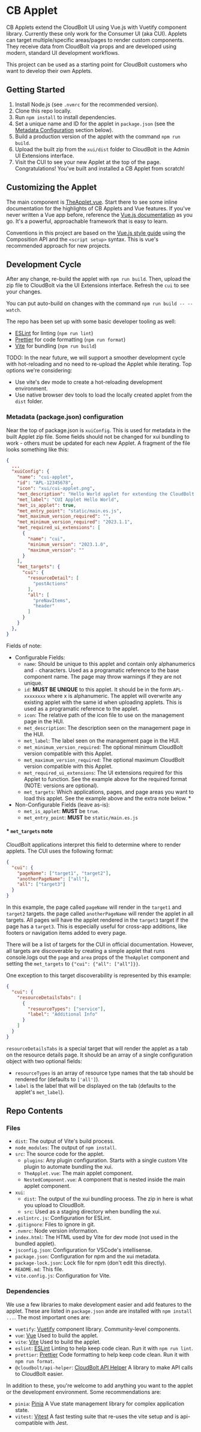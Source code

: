 # CB Applet

CB Applets extend the CloudBolt UI using Vue.js with Vuetify component library. Currently these only work for the Consumer UI (aka CUI). Applets can target multiple/specific areas/pages to render custom components. They receive data from CloudBolt via props and are developed using modern, standard UI development workflows.

This project can be used as a starting point for CloudBolt customers who want to develop their own Applets.

## Getting Started

1. Install Node.js (see `.nvmrc` for the recommended version).
1. Clone this repo locally.
1. Run `npm install` to install dependencies.
1. Set a unique name and ID for the applet in `package.json` (see the [Metadata Configuration](#metadata-packagejson-configuration) section below).
1. Build a production version of the applet with the command `npm run build`.
1. Upload the built zip from the `xui/dist` folder to CloudBolt in the Admin UI Extensions interface.
1. Visit the CUI to see your new Applet at the top of the page. Congratulations! You've built and installed a CB Applet from scratch!

## Customizing the Applet

The main component is [TheApplet.vue](./src/TheApplet.vue). Start there to see some inline documentation for the highlights of CB Applets and Vue features. If you've never written a Vue app before, reference the [Vue.js documentation](https://.vuejs.org/guide/introduction.html) as you go. It's a powerful, approachable framework that is easy to learn.

Conventions in this project are based on the [Vue.js style guide](https://vuejs.org/style-guide/) using the Composition API and the `<script setup>` syntax. This is vue's recommended approach for new projects.

## Development Cycle

After any change, re-build the applet with `npm run build`. Then, upload the zip file to CloudBolt via the UI Extensions interface. Refresh the `cui` to see your changes.

You can put auto-build on changes with the command `npm run build -- --watch`.

The repo has been set up with some basic developer tooling as well:

- [ESLint](https://eslint.org/) for linting (`npm run lint`)
- [Prettier](https://prettier.io/) for code formatting (`npm run format`)
- [Vite](https://vitejs.dev/) for bundling (`npm run build`)

TODO: In the near future, we will support a smoother development cycle with hot-reloading and no need to re-upload the Applet while iterating. Top options we're considering:

- Use vite's dev mode to create a hot-reloading development environment.
- Use native browser dev tools to load the locally created applet from the `dist` folder.

### Metadata (package.json) configuration

Near the top of package.json is `xuiConfig`. This is used for metadata in the built Applet zip file. Some fields should not be changed for xui bundling to work - others must be updated for each new Applet. A fragment of the file looks something like this:

```json
{
  ...
  "xuiConfig": {
    "name": "cui-applet",
    "id": "APL-12345678",
    "icon": "xui/cui-applet.png",
    "met_description": "Hello World applet for extending the CloudBolt CUI",
    "met_label": "CUI Applet Hello World",
    "met_is_applet": true,
    "met_entry_point": "static/main.es.js",
    "met_maximum_version_required": "",
    "met_minimum_version_required": "2023.1.1",
    "met_required_ui_extensions": [
      {
        "name": "cui",
        "minimum_version": "2023.1.0",
        "maximum_version": ""
      }
    ],
    "met_targets": {
      "cui": {
        "resourceDetail": [
          "postActions"
        ],
        "all": [
          "preNavItems",
          "header"
        ]
      }
    }
  },
}
```

Fields of note:

- Configurable Fields:
  - `name`: Should be unique to this applet and contain only alphanumerics and `-` characters. Used as a programatic reference to the base component name. The page may throw warnings if they are not unique.
  - `id`: **MUST BE UNIQUE** to this applet. It should be in the form `APL-xxxxxxxx` where x is alphanumeric. The applet will overwrite any existing applet with the same id when uploading applets. This is used as a programatic reference to the applet.
  - `icon`: The relative path of the icon file to use on the management page in the HUI.
  - `met_description`: The description seen on the management page in the HUI.
  - `met_label`: The label seen on the management page in the HUI.
  - `met_minimum_version_required`: The optional minimum CloudBolt version compatible with this Applet.
  - `met_maximum_version_required`: The optional maximum CloudBolt version compatible with this Applet.
  - `met_required_ui_extensions`: The UI extensions required for this Applet to function. See the example above for the required format (NOTE: versions are optional).
  - `met_targets`: Which applications, pages, and page areas you want to load this applet. See the example above and the extra note below. \*
- Non-Configurable Fields (leave as-is):
  - `met_is_applet`: **MUST** be `true`.
  - `met_entry_point`: **MUST** be `static/main.es.js`

#### \* `met_targets` note

CloudBolt applications interpret this field to determine where to render applets. The CUI uses the following format:

```json
{
  "cui": {
    "pageName": ["target1", "target2"],
    "anotherPageName": ["all"],
    "all": ["target3"]
  }
}
```

In this example, the page called `pageName` will render in the `target1` and `target2` targets. the page called `anotherPageName` will render the applet in all targets. All pages will have the applet rendered in the `target3` target if the page has a `target3`. This is especially useful for cross-app additions, like footers or navigation items added to every page.

There will be a list of targets for the CUI in official documentation. However, all targets are discoverable by creating a simple applet that runs console.logs out the `page` and `area` props of the `TheApplet` component and setting the `met_targets` to `{"cui": {"all": ["all"]}}`.

One exception to this target discoverability is represented by this example:

```json
{
  "cui": {
    "resourceDetailsTabs": [
      {
        "resourceTypes": ["service"],
        "label": "Additional Info"
      }
    ]
  }
}
```

`resourceDetailsTabs` is a special target that will render the applet as a tab on the resource details page. It should be an array of a single configuration object with two optional fields:

- `resourceTypes` is an array of resource type names that the tab should be rendered for (defaults to `['all']`).
- `label` is the label that will be displayed on the tab (defaults to the applet's `met_label`).

## Repo Contents

### Files

- `dist`: The output of Vite's build process.
- `node_modules`: The output of `npm install`.
- `src`: The source code for the applet.
  - `plugins`: Any plugin configuration. Starts with a single custom Vite plugin to automate bundling the xui.
  - `TheApplet.vue`: The main applet component.
  - `NestedComponent.vue`: A component that is nested inside the main applet component.
- `xui`:
  - `dist`: The output of the xui bundling process. The zip in here is what you upload to CloudBolt.
  - `src`: Used as a staging directory when bundling the xui.
- `.eslintrc.js`: Configuration for ESLint.
- `.gitignore`: Files to ignore in git.
- `.nvmrc`: Node version information.
- `index.html`: The HTML used by Vite for dev mode (not used in the bundled applet).
- `jsconfig.json`: Configuration for VSCode's intellisense.
- `package.json`: Configuration for npm and the xui metadata.
- `package-lock.json`: Lock file for npm (don't edit this directly).
- `README.md`: This file.
- `vite.config.js`: Configuration for Vite.

### Dependencies

We use a few libraries to make development easier and add features to the applet. These are listed in `package.json` ande are installed with `npm install ...`. The most important ones are:

- `vuetify`: [Vuetify](https://vuetifyjs.com/en/introduction/why-vuetify/#guide) component library. Community-level components.
- `vue`: [Vue](https://vuejs.org/guide/introduction.html) Used to build the applet.
- `vite`: [Vite](https://vitejs.dev/guide/) Used to build the applet.
- `eslint`: [ESLint](https://eslint.org/docs/user-guide/getting-started) Linting to help keep code clean. Run it with `npm run lint`.
- `prettier`: [Prettier](https://prettier.io/docs/en/index.html) Code formatting to help keep code clean. Run it with `npm run format`.
- `@cloudbolt/api-helper`: [CloudBolt API Helper](https://github.com/CloudBoltSoftware/api-helper) A library to make API calls to CloudBolt easier.

In addition to these, you're welcome to add anything you want to the applet or the development environment. Some recommendations are:

- `pinia`: [Pinia](https://pinia.esm.dev/) A Vue state management library for complex application state.
- `vitest`: [Vitest](https://vitest.dev/) A fast testing suite that re-uses the vite setup and is api-compatible with Jest.
